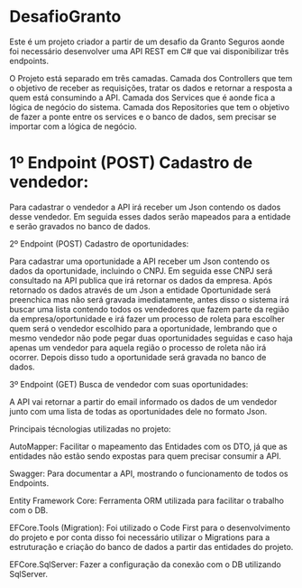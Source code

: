 # DesafioGranto

Este é um projeto criador a partir de um desafio da Granto Seguros aonde foi necessário desenvolver uma API REST em C# que vai disponibilizar três endpoints.

O Projeto está separado em três camadas.
Camada dos Controllers que tem o objetivo de receber as requisições, tratar os dados e retornar a resposta a quem está consumindo a API.
Camada dos Services que é aonde fica a lógica de negócio do sistema.
Camada dos Repositories que tem o objetivo de fazer a ponte entre os services e o banco de dados, sem precisar se importar com a lógica de negócio.

# 1º Endpoint (POST) Cadastro de vendedor:

Para cadastrar o vendedor a API irá receber um Json contendo os dados desse vendedor. Em seguida esses dados serão mapeados para a entidade e serão gravados no banco de dados.

2º Endpoint (POST) Cadastro de oportunidades:

Para cadastrar uma oportunidade a API receber um Json contendo os dados da oportunidade, incluindo o CNPJ. Em seguida esse CNPJ será consultado na API publica que irá retornar os dados da empresa. Após retornado os dados através de um Json a entidade Oportunidade será preenchica mas não será gravada imediatamente, antes disso o sistema irá buscar uma lista contendo todos os vendedores que fazem parte da região da empresa/oportunidade e irá fazer um processo de roleta para escolher quem será o vendedor escolhido para a oportunidade, lembrando que o mesmo vendedor não pode pegar duas oportunidades seguidas e caso haja apenas um vendedor para aquela região o processo de roleta não irá ocorrer. Depois disso tudo a oportunidade será gravada no banco de dados.

3º Endpoint (GET) Busca de vendedor com suas oportunidades:

A API vai retornar a partir do email informado os dados de um vendedor junto com uma lista de todas as oportunidades dele no formato Json.

Principais técnologias utilizadas no projeto:

AutoMapper: Facilitar o mapeamento das Entidades com os DTO, já que as entidades não estão sendo expostas para quem precisar consumir a API.

Swagger: Para documentar a API, mostrando o funcionamento de todos os Endpoints.

Entity Framework Core: Ferramenta ORM utilizada para facilitar o trabalho com o DB.

EFCore.Tools (Migration): Foi utilizado o Code First para o desenvolvimento do projeto e por conta disso foi necessário utilizar o Migrations para a estruturação e criação do banco de dados a partir das entidades do projeto.

EFCore.SqlServer: Fazer a configuração da conexão com o DB utilizando SqlServer.

